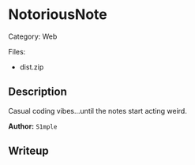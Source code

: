 # NotoriousNote

Category: Web

Files:
- dist.zip

## Description

Casual coding vibes...until the notes start acting weird.

**Author:** `S1mple`



## Writeup